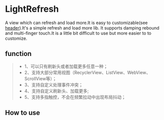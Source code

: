 # LightRefresh
A view which can refresh and load more.It is easy to customizable(see [header](https://github.com/BLCodes/LightRefresh/tree/master/header)).It's a simple refresh and load more lib.
It supports damping rebound and multi-finger touch.It is a little bit difficult to use but more easier to to customize.
## function
>* 1、可以只有刷新头或者加载更多任意一种；
>* 2、支持大部分常用视图（RecyclerView、ListView、WebView、ScrollView等）；
>* 3、支持自定义处理事件冲突；
>* 4、支持自定义刷新头、加载更多;
>* 5、支持多指触控，不会在频繁拉动中出现布局抖动；
## How to use
